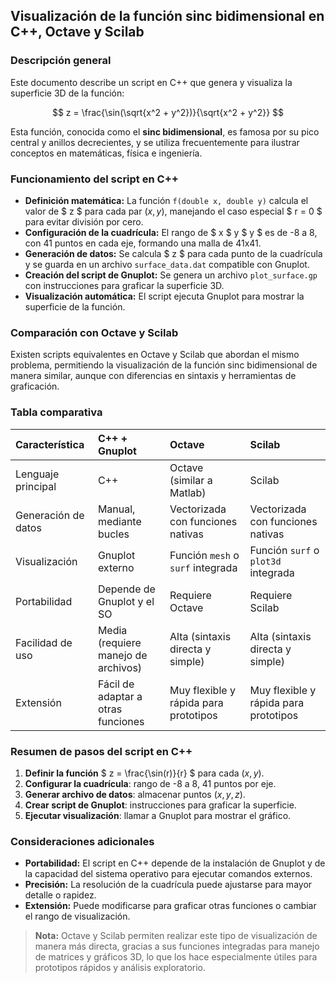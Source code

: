 ## Visualización de la función sinc bidimensional en C++, Octave y Scilab

### Descripción general

Este documento describe un script en C++ que genera y visualiza la superficie 3D de la función:

$$
z = \frac{\sin(\sqrt{x^2 + y^2})}{\sqrt{x^2 + y^2}}
$$

Esta función, conocida como el **sinc bidimensional**, es famosa por su pico central y anillos decrecientes, y se utiliza frecuentemente para ilustrar conceptos en matemáticas, física e ingeniería.

### Funcionamiento del script en C++

- **Definición matemática:**
La función `f(double x, double y)` calcula el valor de \$ z \$ para cada par $(x, y)$, manejando el caso especial \$ r = 0 \$ para evitar división por cero.
- **Configuración de la cuadrícula:**
El rango de \$ x \$ y \$ y \$ es de -8 a 8, con 41 puntos en cada eje, formando una malla de 41x41.
- **Generación de datos:**
Se calcula \$ z \$ para cada punto de la cuadrícula y se guarda en un archivo `surface_data.dat` compatible con Gnuplot.
- **Creación del script de Gnuplot:**
Se genera un archivo `plot_surface.gp` con instrucciones para graficar la superficie 3D.
- **Visualización automática:**
El script ejecuta Gnuplot para mostrar la superficie de la función.


### Comparación con Octave y Scilab

Existen scripts equivalentes en Octave y Scilab que abordan el mismo problema, permitiendo la visualización de la función sinc bidimensional de manera similar, aunque con diferencias en sintaxis y herramientas de graficación.

### Tabla comparativa

| Característica | C++ + Gnuplot | Octave | Scilab |
| :-- | :-- | :-- | :-- |
| Lenguaje principal | C++ | Octave (similar a Matlab) | Scilab |
| Generación de datos | Manual, mediante bucles | Vectorizada con funciones nativas | Vectorizada con funciones nativas |
| Visualización | Gnuplot externo | Función `mesh` o `surf` integrada | Función `surf` o `plot3d` integrada |
| Portabilidad | Depende de Gnuplot y el SO | Requiere Octave | Requiere Scilab |
| Facilidad de uso | Media (requiere manejo de archivos) | Alta (sintaxis directa y simple) | Alta (sintaxis directa y simple) |
| Extensión | Fácil de adaptar a otras funciones | Muy flexible y rápida para prototipos | Muy flexible y rápida para prototipos |

### Resumen de pasos del script en C++

1. **Definir la función** \$ z = \frac{\sin(r)}{r} \$ para cada $(x, y)$.
2. **Configurar la cuadrícula**: rango de -8 a 8, 41 puntos por eje.
3. **Generar archivo de datos**: almacenar puntos $(x, y, z)$.
4. **Crear script de Gnuplot**: instrucciones para graficar la superficie.
5. **Ejecutar visualización**: llamar a Gnuplot para mostrar el gráfico.

### Consideraciones adicionales

- **Portabilidad:** El script en C++ depende de la instalación de Gnuplot y de la capacidad del sistema operativo para ejecutar comandos externos.
- **Precisión:** La resolución de la cuadrícula puede ajustarse para mayor detalle o rapidez.
- **Extensión:** Puede modificarse para graficar otras funciones o cambiar el rango de visualización.

> **Nota:**
> Octave y Scilab permiten realizar este tipo de visualización de manera más directa, gracias a sus funciones integradas para manejo de matrices y gráficos 3D, lo que los hace especialmente útiles para prototipos rápidos y análisis exploratorio.
